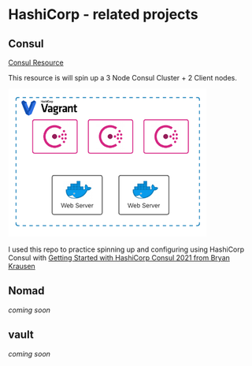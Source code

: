 # HashiCorp - related projects

## Consul

[Consul Resource](./consul/README.md)

This resource is will spin up a 3 Node Consul Cluster + 2 Client nodes.

<img src=consul.png alt="consul" height="300">

I used this repo to practice spinning up and configuring using HashiCorp Consul with [Getting Started with HashiCorp Consul 2021 from Bryan Krausen](https://www.udemy.com/course/hashicorp-consul/?)


## Nomad

_coming soon_

## vault

_coming soon_